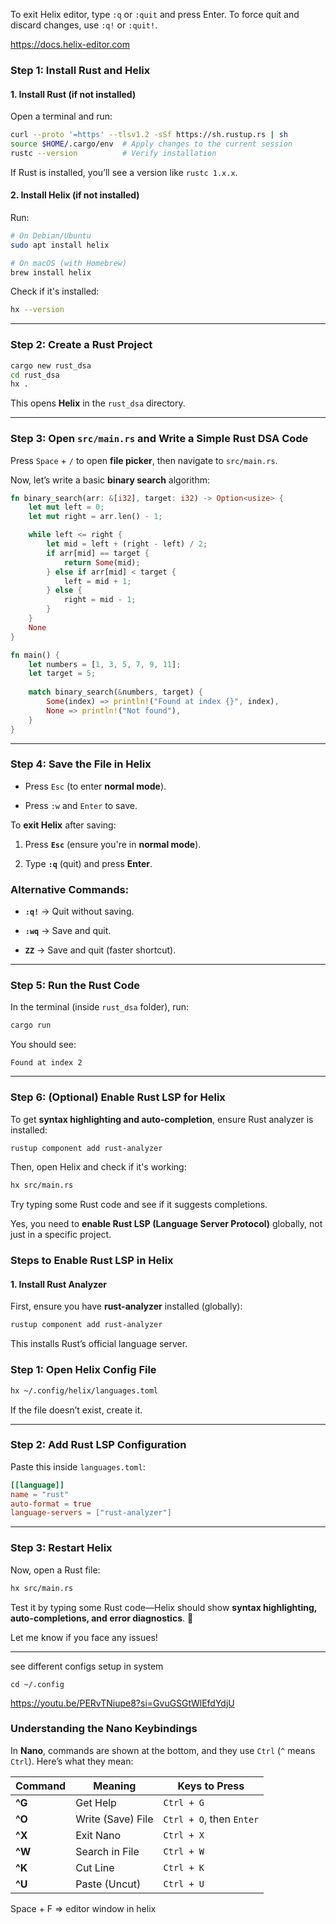 

To exit Helix editor, type `:q` or `:quit` and press Enter. To force quit and discard changes, use `:q!` or `:quit!`.


https://docs.helix-editor.com




### **Step 1: Install Rust and Helix**

#### **1. Install Rust (if not installed)**

Open a terminal and run:

```sh
curl --proto '=https' --tlsv1.2 -sSf https://sh.rustup.rs | sh
source $HOME/.cargo/env  # Apply changes to the current session
rustc --version          # Verify installation
```

If Rust is installed, you’ll see a version like `rustc 1.x.x`.

#### **2. Install Helix (if not installed)**

Run:

```sh
# On Debian/Ubuntu
sudo apt install helix

# On macOS (with Homebrew)
brew install helix
```

Check if it's installed:

```sh
hx --version
```

---

### **Step 2: Create a Rust Project**

```sh
cargo new rust_dsa
cd rust_dsa
hx .
```

This opens **Helix** in the `rust_dsa` directory.

---

### **Step 3: Open `src/main.rs` and Write a Simple Rust DSA Code**

Press `Space` + `/` to open **file picker**, then navigate to `src/main.rs`.

Now, let’s write a basic **binary search** algorithm:

```rust
fn binary_search(arr: &[i32], target: i32) -> Option<usize> {
    let mut left = 0;
    let mut right = arr.len() - 1;

    while left <= right {
        let mid = left + (right - left) / 2;
        if arr[mid] == target {
            return Some(mid);
        } else if arr[mid] < target {
            left = mid + 1;
        } else {
            right = mid - 1;
        }
    }
    None
}

fn main() {
    let numbers = [1, 3, 5, 7, 9, 11];
    let target = 5;
    
    match binary_search(&numbers, target) {
        Some(index) => println!("Found at index {}", index),
        None => println!("Not found"),
    }
}
```

---

### **Step 4: Save the File in Helix**

- Press `Esc` (to enter **normal mode**).
    
- Press `:w` and `Enter` to save.
    

To **exit Helix** after saving:

1. Press **`Esc`** (ensure you're in **normal mode**).
    
2. Type **`:q`** (quit) and press **Enter**.
    

### Alternative Commands:

- **`:q!`** → Quit without saving.
    
- **`:wq`** → Save and quit.
    
- **`ZZ`** → Save and quit (faster shortcut).
    


---

### **Step 5: Run the Rust Code**

In the terminal (inside `rust_dsa` folder), run:

```sh
cargo run
```

You should see:

```
Found at index 2
```

---

### **Step 6: (Optional) Enable Rust LSP for Helix**

To get **syntax highlighting and auto-completion**, ensure Rust analyzer is installed:

```sh
rustup component add rust-analyzer
```

Then, open Helix and check if it's working:

```sh
hx src/main.rs
```

Try typing some Rust code and see if it suggests completions.


Yes, you need to **enable Rust LSP (Language Server Protocol)** globally, not just in a specific project.

### **Steps to Enable Rust LSP in Helix**

#### **1. Install Rust Analyzer**

First, ensure you have **rust-analyzer** installed (globally):

```sh
rustup component add rust-analyzer
```

This installs Rust’s official language server.

### **Step 1: Open Helix Config File**

```sh
hx ~/.config/helix/languages.toml
```

If the file doesn’t exist, create it.

---

### **Step 2: Add Rust LSP Configuration**

Paste this inside `languages.toml`:

```toml
[[language]]
name = "rust"
auto-format = true
language-servers = ["rust-analyzer"]
```

---

### **Step 3: Restart Helix**

Now, open a Rust file:

```sh
hx src/main.rs
```

Test it by typing some Rust code—Helix should show **syntax highlighting, auto-completions, and error diagnostics**. 🚀

Let me know if you face any issues!


---



see different configs setup in system

```
cd ~/.config
```



https://youtu.be/PERvTNiupe8?si=GvuGSGtWlEfdYdjU


### **Understanding the Nano Keybindings**

In **Nano**, commands are shown at the bottom, and they use `Ctrl` (`^` means `Ctrl`). Here’s what they mean:

|Command|Meaning|Keys to Press|
|---|---|---|
|**^G**|Get Help|`Ctrl + G`|
|**^O**|Write (Save) File|`Ctrl + O`, then `Enter`|
|**^X**|Exit Nano|`Ctrl + X`|
|**^W**|Search in File|`Ctrl + W`|
|**^K**|Cut Line|`Ctrl + K`|
|**^U**|Paste (Uncut)|`Ctrl + U`|





Space + F => editor window in helix


